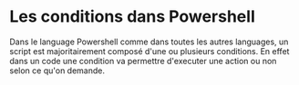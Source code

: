 # Les conditions dans Powershell 

Dans le language Powershell comme dans toutes les autres languages, un script est majoritairement composé d'une ou plusieurs conditions. En effet dans un code une condition va permettre d'executer une action ou non selon ce qu'on demande.
